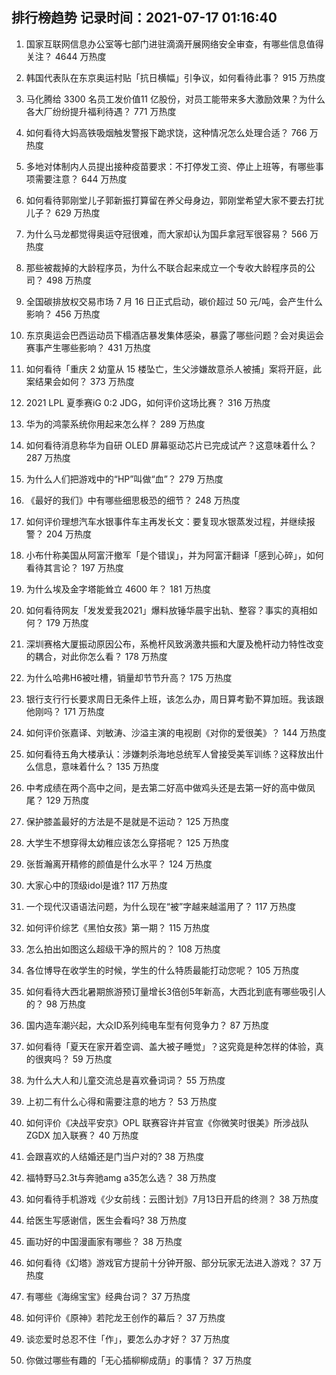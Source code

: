 
## 排行榜趋势 记录时间：2021-07-17 01:16:40
  
  1. 国家互联网信息办公室等七部门进驻滴滴开展网络安全审查，有哪些信息值得关注？ 4644 万热度
    
  2. 韩国代表队在东京奥运村贴「抗日横幅」引争议，如何看待此事？ 915 万热度
    
  3. 马化腾给 3300 名员工发价值11 亿股份，对员工能带来多大激励效果？为什么各大厂纷纷提升福利待遇？ 771 万热度
    
  4. 如何看待大妈高铁吸烟触发警报下跪求饶，这种情况怎么处理合适？ 766 万热度
    
  5. 多地对体制内人员提出接种疫苗要求：不打停发工资、停止上班等，有哪些事项需要注意？ 644 万热度
    
  6. 如何看待郭刚堂儿子郭新振打算留在养父母身边，郭刚堂希望大家不要去打扰儿子？ 629 万热度
    
  7. 为什么马龙都觉得奥运夺冠很难，而大家却认为国乒拿冠军很容易？ 566 万热度
    
  8. 那些被裁掉的大龄程序员，为什么不联合起来成立一个专收大龄程序员的公司？ 498 万热度
    
  9. 全国碳排放权交易市场 7 月 16 日正式启动，碳价超过 50 元/吨，会产生什么影响？ 456 万热度
    
  10. 东京奥运会巴西运动员下榻酒店暴发集体感染，暴露了哪些问题？会对奥运会赛事产生哪些影响？ 431 万热度
    
  11. 如何看待「重庆 2 幼童从 15 楼坠亡，生父涉嫌故意杀人被捕」案将开庭，此案结果会如何？ 373 万热度
    
  12. 2021 LPL 夏季赛iG 0:2 JDG，如何评价这场比赛？ 316 万热度
    
  13. 华为的鸿蒙系统你用起来怎么样？ 289 万热度
    
  14. 如何看待消息称华为自研 OLED 屏幕驱动芯片已完成试产？这意味着什么？ 287 万热度
    
  15. 为什么人们把游戏中的“HP”叫做“血”？ 279 万热度
    
  16. 《最好的我们》中有哪些细思极恐的细节？ 248 万热度
    
  17. 如何评价理想汽车水银事件车主再发长文：要复现水银蒸发过程，并继续报警？ 204 万热度
    
  18. 小布什称美国从阿富汗撤军「是个错误」，并为阿富汗翻译「感到心碎」，如何看待其言论？ 197 万热度
    
  19. 为什么埃及金字塔能耸立 4600 年？ 181 万热度
    
  20. 如何看待网友「发发爱我2021」爆料放锤华晨宇出轨、整容？事实的真相如何？ 179 万热度
    
  21. 深圳赛格大厦振动原因公布，系桅杆风致涡激共振和大厦及桅杆动力特性改变的耦合，对此你怎么看？ 178 万热度
    
  22. 为什么哈弗H6被吐槽，销量却节节升高？ 175 万热度
    
  23. 银行支行行长要求周日无条件上班，该怎么办，周日算考勤不算加班。我该跟他刚吗？ 171 万热度
    
  24. 如何评价张嘉译、刘敏涛、沙溢主演的电视剧《对你的爱很美》？ 144 万热度
    
  25. 如何看待五角大楼承认：涉嫌刺杀海地总统军人曾接受美军训练？这释放出什么信息，意味着什么？ 135 万热度
    
  26. 中考成绩在两个高中之间，是去第二好高中做鸡头还是去第一好的高中做凤尾？ 129 万热度
    
  27. 保护膝盖最好的方法是不是就是不运动？ 125 万热度
    
  28. 大学生不想穿得太幼稚应该怎么穿搭呢？ 125 万热度
    
  29. 张哲瀚离开精修的颜值是什么水平？ 124 万热度
    
  30. 大家心中的顶级idol是谁? 117 万热度
    
  31. 一个现代汉语语法问题，为什么现在“被”字越来越滥用了？ 117 万热度
    
  32. 如何评价综艺《黑怕女孩》第一期？ 115 万热度
    
  33. 怎么拍出如图这么超级干净的照片的？ 108 万热度
    
  34. 各位博导在收学生的时候，学生的什么特质最能打动您呢？ 105 万热度
    
  35. 如何看待大西北暑期旅游预订量增长3倍创5年新高，大西北到底有哪些吸引人的？ 98 万热度
    
  36. 国内造车潮兴起，大众ID系列纯电车型有何竞争力？ 87 万热度
    
  37. 如何看待「夏天在家开着空调、盖大被子睡觉」？这究竟是种怎样的体验，真的很爽吗？ 59 万热度
    
  38. 为什么大人和儿童交流总是喜欢叠词词？ 55 万热度
    
  39. 上初二有什么心得和需要注意的地方？ 53 万热度
    
  40. 如何评价《决战平安京》OPL 联赛容许并官宣《你微笑时很美》所涉战队 ZGDX 加入联赛？ 40 万热度
    
  41. 会跟喜欢的人结婚还是门当户对的? 38 万热度
    
  42. 福特野马2.3t与奔驰amg a35怎么选？ 38 万热度
    
  43. 如何看待手机游戏《少女前线：云图计划》7月13日开启的终测？ 38 万热度
    
  44. 给医生写感谢信，医生会看吗? 38 万热度
    
  45. 画功好的中国漫画家有哪些？ 38 万热度
    
  46. 如何看待《幻塔》游戏官方提前十分钟开服、部分玩家无法进入游戏？ 37 万热度
    
  47. 有哪些《海绵宝宝》经典台词？ 37 万热度
    
  48. 如何评价《原神》若陀龙王创作的幕后？ 37 万热度
    
  49. 谈恋爱时总忍不住「作」，要怎么办才好？ 37 万热度
    
  50. 你做过哪些有趣的「无心插柳柳成荫」的事情？ 37 万热度
    